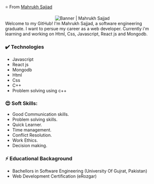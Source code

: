 ⭐️ From [Mahrukh Sajjad](https://github.com/Mahrukh-Sajjad)

<div align="center"><img alt="Banner | Mahrukh Sajjad" src="https://i.imgur.com/34fiEUG.gif" /></div>
Welcome to my GitHub! I'm Mahrukh Sajjad, a software engineering graduate. I want to persue my career as a web developer. Currently i'm learning and working on Html, Css, Javascript, React js and Mongodb.

### ✔️ Technologies
- Javascript
- React js
- Mongodb
- Html
- Css
- C++
- Problem solving using c++

### 😍 Soft Skills:
- Good Communication skills.
- Problem solving skills.
- Quick Learner.
- Time management.
- Conflict Resolution.
- Work Ethics.
- Decision making.

### ⚡ Educational Backaground
- Bachellors in Software Engineering (University Of Gujrat, Pakistan)
- Web Development Certification (eRozgar)



